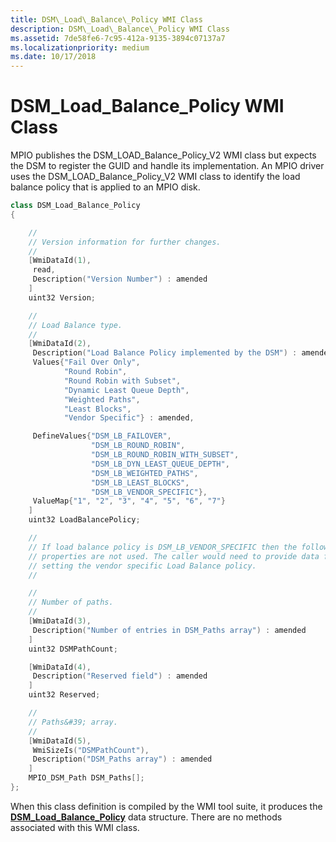 ```yaml
---
title: DSM\_Load\_Balance\_Policy WMI Class
description: DSM\_Load\_Balance\_Policy WMI Class
ms.assetid: 7de58fe6-7c95-412a-9135-3894c07137a7
ms.localizationpriority: medium
ms.date: 10/17/2018
---
```


# DSM\_Load\_Balance\_Policy WMI Class


MPIO publishes the DSM\_LOAD\_Balance\_Policy\_V2 WMI class but expects the DSM to register the GUID and handle its implementation. An MPIO driver uses the DSM\_LOAD\_Balance\_Policy\_V2 WMI class to identify the load balance policy that is applied to an MPIO disk.

```cpp
class DSM_Load_Balance_Policy
{

    //
    // Version information for further changes.
    //
    [WmiDataId(1),
     read,
     Description("Version Number") : amended
    ]
    uint32 Version;

    //
    // Load Balance type.
    //
    [WmiDataId(2),
     Description("Load Balance Policy implemented by the DSM") : amended,
     Values{"Fail Over Only",
            "Round Robin",
            "Round Robin with Subset",
            "Dynamic Least Queue Depth",
            "Weighted Paths",
            "Least Blocks",
            "Vendor Specific"} : amended,

     DefineValues{"DSM_LB_FAILOVER",
                  "DSM_LB_ROUND_ROBIN",
                  "DSM_LB_ROUND_ROBIN_WITH_SUBSET",
                  "DSM_LB_DYN_LEAST_QUEUE_DEPTH",
                  "DSM_LB_WEIGHTED_PATHS",
                  "DSM_LB_LEAST_BLOCKS",
                  "DSM_LB_VENDOR_SPECIFIC"},
     ValueMap{"1", "2", "3", "4", "5", "6", "7"}
    ]
    uint32 LoadBalancePolicy;

    //
    // If load balance policy is DSM_LB_VENDOR_SPECIFIC then the following
    // properties are not used. The caller would need to provide data for
    // setting the vendor specific Load Balance policy.
    //

    //
    // Number of paths.
    //
    [WmiDataId(3),
     Description("Number of entries in DSM_Paths array") : amended
    ]
    uint32 DSMPathCount;

    [WmiDataId(4),
     Description("Reserved field") : amended
    ]
    uint32 Reserved;

    //
    // Paths&#39; array.
    //
    [WmiDataId(5),
     WmiSizeIs("DSMPathCount"),
     Description("DSM_Paths array") : amended
    ]
    MPIO_DSM_Path DSM_Paths[];
};
```

When this class definition is compiled by the WMI tool suite, it produces the [**DSM\_Load\_Balance\_Policy**](https://msdn.microsoft.com/library/windows/hardware/ff552696) data structure. There are no methods associated with this WMI class.

 

 






